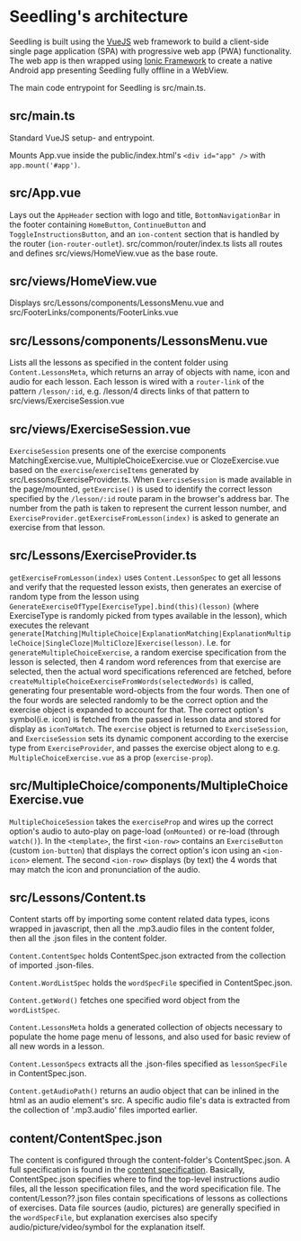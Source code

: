 ---
---

# Seedling's architecture

Seedling is built using the [VueJS](https://vuejs.org) web framework
to build a client-side single page application (SPA)
with progressive web app (PWA) functionality.
The web app is then wrapped using [Ionic Framework](https://ionicframework.com)
to create a native Android app presenting Seedling fully offline in a WebView.

The main code entrypoint for Seedling is src/main.ts.

## src/main.ts

Standard VueJS setup- and entrypoint.

Mounts App.vue inside the public/index.html's `<div id="app" />` with `app.mount('#app')`.

## src/App.vue

Lays out the `AppHeader` section with logo and title,
`BottomNavigationBar` in the footer containing
`HomeButton`, `ContinueButton` and `ToggleInstructionsButton`,
and an `ion-content` section that is handled by the router (`ion-router-outlet`).
src/common/router/index.ts lists all routes
and defines src/views/HomeView.vue as the base route.

## src/views/HomeView.vue

Displays src/Lessons/components/LessonsMenu.vue and src/FooterLinks/components/FooterLinks.vue

## src/Lessons/components/LessonsMenu.vue

Lists all the lessons as specified in the content folder
using `Content.LessonsMeta`,
which returns an array of objects with name, icon and audio for each lesson.
Each lesson is wired with a `router-link` of the pattern `/lesson/:id`,
e.g. /lesson/4 directs links of that pattern to src/views/ExerciseSession.vue

## src/views/ExerciseSession.vue

`ExerciseSession` presents one of the exercise components
MatchingExercise.vue, MultipleChoiceExercise.vue or ClozeExercise.vue
based on the `exercise`/`exerciseItems` generated
by src/Lessons/ExerciseProvider.ts.
When `ExerciseSession` is made available in the page/mounted,
`getExercise()` is used to identify the correct lesson
specified by the `/lesson/:id` route param in the browser's address bar.
The number from the path is taken to represent the current lesson number,
and `ExerciseProvider.getExerciseFromLesson(index)` is asked
to generate an exercise from that lesson.

## src/Lessons/ExerciseProvider.ts

`getExerciseFromLesson(index)` uses `Content.LessonSpec` to get all lessons
and verify that the requested lesson exists,
then generates an exercise of random type from the lesson
using `GenerateExerciseOfType[ExerciseType].bind(this)(lesson)`
(where ExerciseType is randomly picked from types available in the lesson),
which executes the relevant
`generate[Matching|MultipleChoice|ExplanationMatching|ExplanationMultipleChoice|SingleCloze|MultiCloze]Exercise(lesson)`.
I.e. for `generateMultipleChoiceExercise`,
a random exercise specification from the lesson is selected,
then 4 random word references from that exercise are selected,
then the actual word specifications referenced are fetched,
before `createMultipleChoiceExerciseFromWords(selectedWords)` is called,
generating four presentable word-objects from the four words.
Then one of the four words are selected randomly to be the correct option
and the exercise object is expanded to account for that.
The correct option's symbol(i.e. icon) is fetched from the passed in lesson data
and stored for display as `iconToMatch`.
The `exercise` object is returned to `ExerciseSession`,
and `ExerciseSession` sets its dynamic component
according to the exercise type from `ExerciseProvider`,
and passes the exercise object along
to e.g. `MultipleChoiceExercise.vue` as a prop (`exercise-prop`).

## src/MultipleChoice/components/MultipleChoiceExercise.vue

`MultipleChoiceSession` takes the `exerciseProp` and wires up the correct option's audio
to auto-play on page-load (`onMounted)` or re-load (through `watch()`).
In the `<template>`,
the first `<ion-row>` contains an `ExerciseButton` (custom `ion-button`)
that displays the correct option's icon using an `<ion-icon>` element.
The second `<ion-row>` displays (by text) the 4 words
that may match the icon and pronunciation of the audio.

## src/Lessons/Content.ts

Content starts off by importing some content related data types,
icons wrapped in javascript,
then all the .mp3.audio files in the content folder,
then all the .json files in the content folder.

`Content.ContentSpec` holds ContentSpec.json
extracted from the collection of imported .json-files.

`Content.WordListSpec` holds the `wordSpecFile` specified in ContentSpec.json.

`Content.getWord()` fetches one specified word object from the `wordListSpec`.

`Content.LessonsMeta` holds a generated collection of objects
necessary to populate the home page menu of lessons,
and also used for basic review of all new words in a lesson.

`Content.LessonSpecs` extracts all the .json-files specified
as `lessonSpecFile` in ContentSpec.json.

`Content.getAudioPath()` returns an audio object
that can be inlined in the html as an audio element's src.
A specific audio file's data is extracted from the collection of '.mp3.audio' files imported earlier.

## content/ContentSpec.json

The content is configured through the content-folder's ContentSpec.json.
A full specification is found in the [content specification](/content/content-spec.md).
Basically, ContentSpec.json specifies where to find
the top-level instructions audio files,
all the lesson specification files,
and the word specification file.
The content/Lesson??.json files contain specifications of lessons
as collections of exercises.
Data file sources (audio, pictures) are generally specified in the `wordSpecFile`,
but explanation exercises also specify
audio/picture/video/symbol for the explanation itself.
